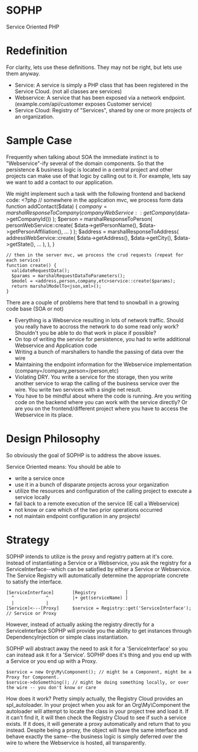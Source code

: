 SOPHP
=====

Service Oriented PHP

Redefinition
====
For clarity, lets use these definitions. They may not be right, but lets use them anyway.

  - Service: A service is simply a PHP class that has been registered in the Service Cloud. (not all classes are services)
  - Webservice: A service that has been exposed via a network endpoint. (example.com/api/customer exposes Customer service)
  - Service Cloud: Registry of "Services", shared by one or more projects of an organization. 

Sample Case
====
Frequently when talking about SOA the immediate instinct is to "Webservice"-ify several of the domain components. So that the persistence & business logic is located in a central project and other projects can make use of that logic by calling out to it. For example, lets say we want to add a contact to our application. 

We might implement such a task with the following frontend and backend code:
    <?php
    // somewhere in the application mvc, we process form data
    function addContact($data) {
      $company = marshalResponseToCompany(
        companyWebService::getCompany($data->getCompanyId())
      );
      $person = marshalResponseToPerson(
        personWebService::create(
          $data->getPersonName(),
          $data->getPersonAffiliation(),
          ...
        )
      );
      $address = marshalResponseToAddress(
        addressWebService::create(
          $data->getAddress(), $data->getCity(), $data->getState(), ...
        ),
      ),
    }
    
    // then in the server mvc, we process the crud requests (repeat for each service)
    function create() {
      validateRequestData();
      $params = marshalRequestDataToParameters();
      $model = <address,person,company,etc>service::create($params);
      return marshalModelTo<json,xml>();
    }

There are a couple of problems here that tend to snowball in a growing code base (SOA or not)
  * Everything is a Webservice resulting in lots of network traffic. Should you really have to accross the network to do some read only work? Shouldn't you be able to do that work in place if possible?
  * On top of writing the service for persistence, you had to write additional Webservice and Application code
  * Writing a bunch of marshallers to handle the passing of data over the wire
  * Maintaining the endpoint information for the Webservice implementation (company=/company,person=/person,etc)
  * Violating DRY. You write a service for the storage, then you write another service to wrap the calling of the business service over the wire. You write two services with a single net result. 
  * You have to be mindful about where the code is running. Are you writing code on the backend where you can work with the service directly? Or are you on the frontend/different project where you have to access the Webservice in its place.

Design Philosophy
====
So obviously the goal of SOPHP is to address the above issues. 

Service Oriented means: You should be able to
  * write a service once
  * use it in a bunch of disparate projects across your organization
  * utilize the resources and configuration of the calling project to execute a service locally
  * fail back to a remote execution of the service (IE call a Webservice)
  * not know or care which of the two prior operations occurred
  * not maintain endpoint configuration in any projects!

Strategy
====

SOPHP intends to utilize is the proxy and registry pattern at it's core. Instead of instantiating a Service or a Webservice, you ask the registry for a ServiceInterface--which can be satisfied by either a Service or Webservice. The Service Registry will automatically determine the appropriate concrete to satisfy the interface. 

    [ServiceInterface]       [Registry           ]
      ^            ^         |+ get(serviceName) ]
      |            |
    [Service]<---[Proxy]     $service = Registry::get('ServiceInterface'); // Service or Proxy
  
However, instead of actually asking the registry directly for a ServiceInterface SOPHP will provide you the ability to get instances through DependencyInjection or simple class instantiation. 

SOPHP will abstract away the need to ask it for a 'ServiceInterface' so you can instead ask it for a 'Service'. SOPHP does it's thing and you end up with a Service or you end up with a Proxy.

    $service = new Org\My\Component(); // might be a Component, might be a Proxy for Component. 
    $service->doSomething(); // might be doing something locally, or over the wire -- you don't know or care

How does it work? Pretty simply actually, the Registry Cloud provides an spl_autoloader. In your project when you ask for an Org\My\Component the autoloader will attempt to locate the class in your project tree and load it. If it can't find it, it will then check the Registry Cloud to see if such a service exists. If it does, it will generate a proxy automatically and return that to you instead. Despite being a proxy, the object will have the same interface and behave exactly the same--the business logic is simply deferred over the wire to where the Webservice is hosted, all transparently.

